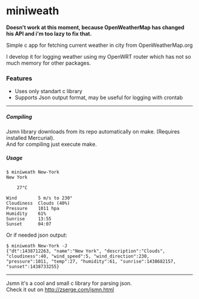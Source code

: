 # miniweath

__Doesn't work at this moment, because OpenWeatherMap has changed his API and i'm too lazy to fix that.__

Simple c app for fetching current weather in city from OpenWeatherMap.org  
  
I develop it for logging weather using my OpenWRT router which has not so much memory for other packages.  

### Features
+ Uses only standart c library
+ Supports Json output format, may be useful for logging with crontab  
  
---
##### Compiling
Jsmn library downloads from its repo automatically on make. (Requires installed Mercurial).  
And for compiling just execute make.  

##### Usage
```
$ miniweath New-York
New York

    27°C

Wind        5 m/s to 230°
Cloudiness  Clouds (40%)
Pressure    1011 hpa
Humidity    61%
Sunrise     13:55
Sunset      04:07
```
  
Or if needed json output:
```
$ miniweath New-York -J
{"dt":1438712263, "name":"New York", "description":"Clouds", "cloudiness":40, "wind_speed":5, "wind_direction":230, "pressure":1011, "temp":27, "humidity":61, "sunrise":1438682157, "sunset":1438733255}
```
---
Jsmn it's a cool and small c library for parsing json.  
Check it out on http://zserge.com/jsmn.html

